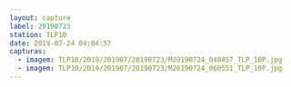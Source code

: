 ```yaml
---
layout: capture
label: 20190723
station: TLP10
date: 2019-07-24 04:04:57
capturas:
  - imagem: TLP10/2019/201907/20190723/M20190724_040457_TLP_10P.jpg
  - imagem: TLP10/2019/201907/20190723/M20190724_060551_TLP_10P.jpg
---
```

